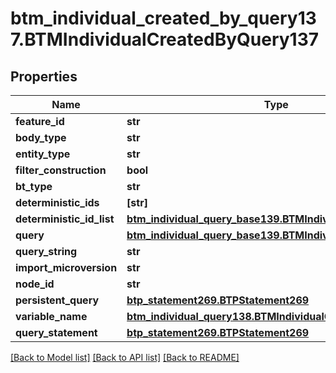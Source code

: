 # btm_individual_created_by_query137.BTMIndividualCreatedByQuery137

## Properties
Name | Type | Description | Notes
------------ | ------------- | ------------- | -------------
**feature_id** | **str** |  | [optional] 
**body_type** | **str** |  | [optional] 
**entity_type** | **str** |  | [optional] 
**filter_construction** | **bool** |  | [optional] 
**bt_type** | **str** |  | [optional] 
**deterministic_ids** | **[str]** |  | [optional] 
**deterministic_id_list** | [**btm_individual_query_base139.BTMIndividualQueryBase139**](BTMIndividualQueryBase139.md) |  | [optional] 
**query** | [**btm_individual_query_base139.BTMIndividualQueryBase139**](BTMIndividualQueryBase139.md) |  | [optional] 
**query_string** | **str** |  | [optional] 
**import_microversion** | **str** |  | [optional] 
**node_id** | **str** |  | [optional] 
**persistent_query** | [**btp_statement269.BTPStatement269**](BTPStatement269.md) |  | [optional] 
**variable_name** | [**btm_individual_query138.BTMIndividualQuery138**](BTMIndividualQuery138.md) |  | [optional] 
**query_statement** | [**btp_statement269.BTPStatement269**](BTPStatement269.md) |  | [optional] 

[[Back to Model list]](../README.md#documentation-for-models) [[Back to API list]](../README.md#documentation-for-api-endpoints) [[Back to README]](../README.md)


